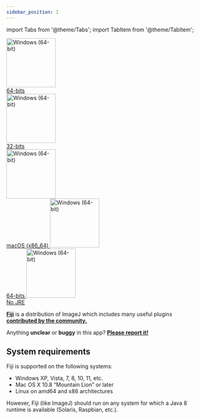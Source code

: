 ```yaml
---
sidebar_position: 1
---
```

import Tabs from '@theme/Tabs';
import TabItem from '@theme/TabItem';

<Tabs>
  <TabItem value="win" label="Windows">
    <div class="row">
      <div class="col col--3">
        <div class="col-demo">
          <a href="https://downloads.imagej.net/fiji/latest/fiji-win64.zip" target="_blank">
            <img alt="Windows (64-bit)" src=" https://imagej.net/media/icons/windows.svg" width="129" height="128"/>
            <br/>
            64-bits 
          </a>
        </div>
      </div>
    <div class="col col--3">
      <div class="col-demo">
        <a href="https://downloads.imagej.net/fiji/latest/fiji-win32.zip" target="_blank">
          <img alt="Windows (64-bit)" src=" https://imagej.net/media/icons/windows.svg" width="129" height="128"/>
          <br/>
          32-bits
        </a>
      </div>
    </div>
  </div>
  </TabItem>
  <TabItem value="mac" label="MacOS">
    <a href="https://downloads.imagej.net/fiji/latest/fiji-macosx.zip" target="_blank">
      <img alt="Windows (64-bit)" src=" https://imagej.net/media/icons/macos.png" width="129" height="128"/>
      <br/>
      macOS (x86_64)
    </a>
  </TabItem>
  <TabItem value="lin" label="Linux">
    <a href="https://downloads.imagej.net/fiji/latest/fiji-linux64.zip" target="_blank">
      <img alt="Windows (64-bit)" src=" https://imagej.net/media/icons/linux.svg" width="129" height="128"/>
      <br/>
      64-bits 
    </a>
  </TabItem>
  <TabItem value="no" label="No JRE">
    <a href="https://downloads.imagej.net/fiji/latest/fiji-nojre.zip" target="_blank">
      <img alt="Windows (64-bit)" src=" https://imagej.net/media/icons/fiji.png" width="129" height="128"/>  
      <br/>
      No JRE
    </a>
  </TabItem>
</Tabs>


[**Fiji**](https://imagej.net/software/fiji/) is a distribution of ImageJ which includes many useful plugins [**contributed by the community.**](https://imagej.net/contribute/fiji)


Anything **unclear** or **buggy** in this app? [**Please report it!**](../../contact_us)

## System requirements
Fiji is supported on the following systems:
- Windows XP, Vista, 7, 8, 10, 11, etc.
- Mac OS X 10.8 “Mountain Lion” or later
- Linux on amd64 and x86 architectures

However, Fiji (like ImageJ) should run on any system for which a Java 8 runtime is available (Solaris, Raspbian, etc.).
